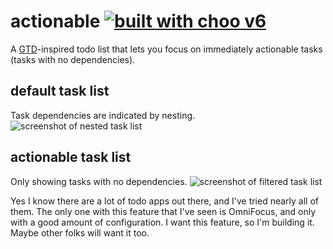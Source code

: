 # actionable [![built with choo v6](https://img.shields.io/badge/built%20with%20choo-v6-ffc3e4.svg?style=flat-square)](https://github.com/choojs/choo)
A [GTD](http://gettingthingsdone.com/fivesteps/)-inspired todo list that
lets you focus on immediately actionable tasks (tasks with no dependencies).

## default task list
Task dependencies are indicated by nesting.
![screenshot of nested task list](https://i.imgur.com/1Zi74Vd.png)

## actionable task list
Only showing tasks with no dependencies.
![screenshot of filtered task list](https://i.imgur.com/UhJUEmh.png)

Yes I know there are a lot of todo apps out there, and I've tried nearly all of
them. The only one with this feature that I've seen is OmniFocus, and only with
a good amount of configuration. I want this feature, so I'm building it. Maybe
other folks will want it too.

